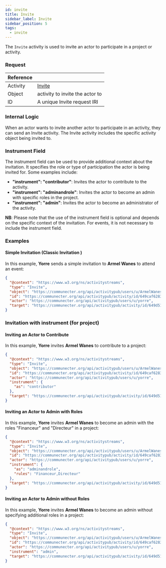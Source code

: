 ```yaml
---
id: invite
title: Invite
sidebar_label: Invite
sidebar_position: 5
tags:
  - invite
---
```


The `Invite` activity is used to invite an actor to participate in a project or activity.

### Request

| Reference |                                                                 |
| --------- | --------------------------------------------------------------- |
| Activity  | [Invite](https://www.w3.org/TR/activitypub/#invite-activity-outbox) |
| Object    | activity to invite the actor to          |
| ID        | A unique Invite request IRI                                      |

### Internal Logic

When an actor wants to invite another actor to participate in an activity, they can send an Invite activity. The Invite activity includes the specific activity object being invited to.


### Instrument Field
The instrument field can be used to provide additional context about the invitation. It specifies the role or type of participation the actor is being invited for. Some examples include:

- **"instrument": "contributor"**: Invites the actor to contribute to the activity.
- **"instrument": "adminandrole"**: Invites the actor to become an admin with specific roles in the project.
- **"instrument": "admin"**: Invites the actor to become an administrator of the activity.

**NB**: Please note that the use of the instrument field is optional and depends on the specific context of the invitation. For events, it is not necessary to include the instrument field.

### Examples



#### Simple Invitation (Classic Invitation )

In this example, **Yorre** sends a simple invitation to **Armel Wanes** to attend an event:

```json
{
  "@context": "https://www.w3.org/ns/activitystreams",
  "type": "Invite",
  "object": "https://communecter.org/api/activitypub/users/u/ArmelWanes",
  "id": "https://communecter.org/api/activitypub/activity/id/649caf628366d",
  "actor": "https://communecter.org/api/activitypub/users/u/yorre",
  "target": "https://communecter.org/api/activitypub/activity/id/649d514eba30c"
}
```


### Invitation with instrument (for project)
#### Inviting an Actor to Contribute

In this example, **Yorre** invites **Armel Wanes** to contribute to a project:

```json
{
  "@context": "https://www.w3.org/ns/activitystreams",
  "type": "Invite",
  "object": "https://communecter.org/api/activitypub/users/u/ArmelWanes",
  "id": "https://communecter.org/api/activitypub/activity/id/649caf628366d",
  "actor": "https://communecter.org/api/activitypub/users/u/yorre",
  "instrument": {
    "as": "contributor"
  },
  "target": "https://communecter.org/api/activitypub/activity/id/649d514eba30c"
}

```

#### Inviting an Actor to Admin with Roles
In this example, **Yorre** invites **Armel Wanes** to become an admin with the roles "Financeur" and "Directeur" in a project:


```json
{
  "@context": "https://www.w3.org/ns/activitystreams",
  "type": "Invite",
  "object": "https://communecter.org/api/activitypub/users/u/ArmelWanes",
  "id": "https://communecter.org/api/activitypub/activity/id/649caf628366d",
  "actor": "https://communecter.org/api/activitypub/users/u/yorre",
  "instrument": {
    "as": "adminandrole",
    "rules": "Financeur,Directeur"
  },
  "target": "https://communecter.org/api/activitypub/activity/id/649d514eba30c"
}
```

####  Inviting an Actor to Admin without Roles
In this example, **Yorre** invites **Armel Wanes** to become an admin without specifying additional roles in a project:


```json
{
  "@context": "https://www.w3.org/ns/activitystreams",
  "type": "Invite",
  "object": "https://communecter.org/api/activitypub/users/u/ArmelWanes",
  "id": "https://communecter.org/api/activitypub/activity/id/649caf628366d",
  "actor": "https://communecter.org/api/activitypub/users/u/yorre",
  "instrument": "admin",
  "target": "https://communecter.org/api/activitypub/activity/id/649d514eba30c"
}
```
